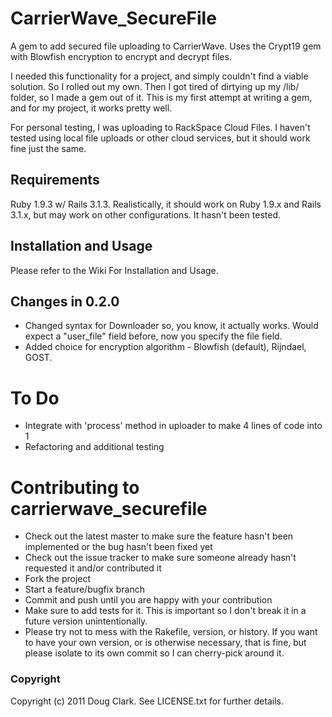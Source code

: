 # CarrierWave_SecureFile

A gem to add secured file uploading to CarrierWave.  Uses the Crypt19 gem with Blowfish encryption to encrypt and decrypt files.

I needed this functionality for a project, and simply couldn't find a viable solution.  So I rolled out my own.  Then I got tired of
dirtying up my /lib/ folder, so I made a gem out of it.  This is my first attempt at writing a gem, and for my project, it works
pretty well.

For personal testing, I was uploading to RackSpace Cloud Files.  I haven't tested using local file uploads or other cloud services, but
it should work fine just the same.

## Requirements

Ruby 1.9.3 w/ Rails 3.1.3.  Realistically, it should work on Ruby 1.9.x and Rails 3.1.x, but may work on other configurations.
It hasn't been tested.

## Installation and Usage

Please refer to the Wiki For Installation and Usage.

## Changes in 0.2.0

* Changed syntax for Downloader so, you know, it actually works.  Would expect a "user_file" field before, now you specify
  the file field.
* Added choice for encryption algorithm - Blowfish (default), Rijndael, GOST.

# To Do

* Integrate with 'process' method in uploader to make 4 lines of code into 1
* Refactoring and additional testing

# Contributing to carrierwave_securefile
 
* Check out the latest master to make sure the feature hasn't been implemented or the bug hasn't been fixed yet
* Check out the issue tracker to make sure someone already hasn't requested it and/or contributed it
* Fork the project
* Start a feature/bugfix branch
* Commit and push until you are happy with your contribution
* Make sure to add tests for it. This is important so I don't break it in a future version unintentionally.
* Please try not to mess with the Rakefile, version, or history. If you want to have your own version, or is otherwise necessary, that is fine, but please isolate to its own commit so I can cherry-pick around it.

### Copyright

Copyright (c) 2011 Doug Clark. See LICENSE.txt for further details.

